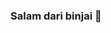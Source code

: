 ### Salam dari binjai 👋

<!--
**euroski/euroski** is a ✨ _special_ ✨ repository because its `README.md` (this file) appears on your GitHub profile.

Here are some ideas to get you started:

- 🔭 I’m currently working on apabila
- 🌱 I’m currently learning apabila
- 👯 I’m looking to collaborate on apabila
- 🤔 I’m looking for help with apabila
- 💬 Ask me about apabila
- 📫 How to reach me: apabila
- 😄 Pronouns: apabila
- ⚡ Fun fact: apabila
-->
